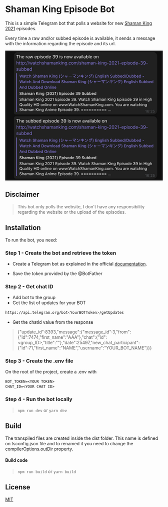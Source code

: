 # Shaman King Episode Bot

This is a simple Telegram bot that polls a website for new [Shaman King 2021](https://en.wikipedia.org/wiki/Shaman_King_\(2021_TV_series\)) episodes. 

Every time a raw and/or subbed episode is available, it sends a message with the information regarding the episode and its url.

![Shaman King bot messages](/assets/images/messages.png "Shaman King bot messages")

## Disclaimer

> This bot only polls the website, I don't have any responsibility regarding the website or the upload of the episodes.

## Installation
 To run the bot, you need:
 
 ### Step 1 - Create the bot and retrieve the token
 - Create a Telegram bot as explained in the official [documentation](https://core.telegram.org/bots#6-botfather).
 
 
 - Save the token provided by the @BotFather
 
 ### Step 2 - Get chat ID
- Add bot to the group
- Get the list of updates for your BOT

```sh
https://api.telegram.org/bot<YourBOTToken>/getUpdates
```

- Get the chatId value from the response
> {"update_id":8393,"message":{"message_id":3,"from":{"id":7474,"first_name":"AAA"},"chat":{"id":<group_ID>,"title":""},"date":25497,"new_chat_participant":{"id":71,"first_name":"NAME","username":"YOUR_BOT_NAME"}}}
 
 
### Step 3 - Create the .env file
On the root of the project, create a .env with

```
BOT_TOKEN=<YOUR TOKEN>
CHAT_ID=<YOUR CHAT ID>
```

### Step 4 - Run the bot locally

> ```npm run dev``` or ``yarn dev``


## Build
The transpiled files are created inside the dist folder. This name is defined on tsconfig.json file and to renamed it you need to change the compilerOptions.outDir property.

#### Build code
> ```npm run build``` or ``yarn build``

## License 

[MIT](https://github.com/PedroS11/aws-s3-tools/blob/main/LICENSE.md) 